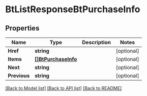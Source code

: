 # BtListResponseBtPurchaseInfo

## Properties

Name | Type | Description | Notes
------------ | ------------- | ------------- | -------------
**Href** | **string** |  | [optional] 
**Items** | [**[]BtPurchaseInfo**](BTPurchaseInfo.md) |  | [optional] 
**Next** | **string** |  | [optional] 
**Previous** | **string** |  | [optional] 

[[Back to Model list]](../README.md#documentation-for-models) [[Back to API list]](../README.md#documentation-for-api-endpoints) [[Back to README]](../README.md)


